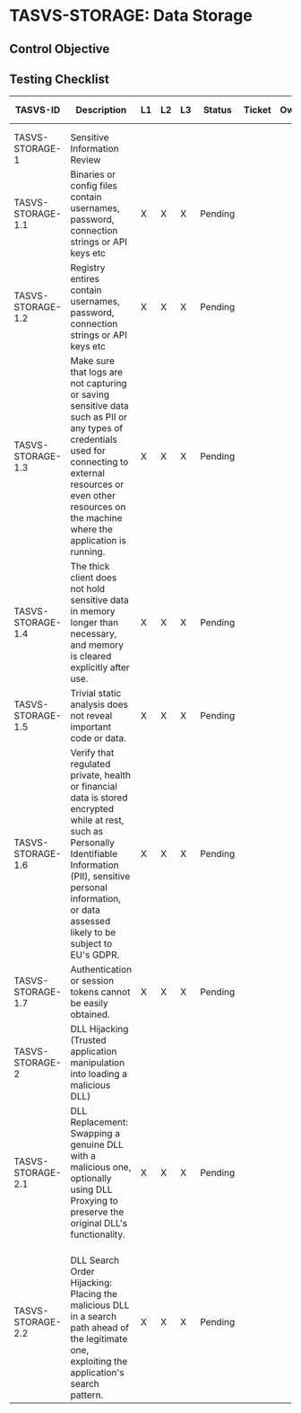 # TASVS-STORAGE: Data Storage

## Control Objective


## Testing Checklist

| TASVS-ID          | Description                                                                                                                                                                                                                       | L1 | L2 | L3 | Status  | Ticket | Owner | Tester Notes |
| ----------------- | --------------------------------------------------------------------------------------------------------------------------------------------------------------------------------------------------------------------------------- | -- | -- | -- | ------- | ------ | ----- | ------------ |
|                   |                                                                                                                                                                                                                                   |    |    |    |         |        |       |              |
|                   |                                                                                                                                                                                                                                   |    |    |    |         |        |       |              |
| TASVS-STORAGE-1   | Sensitive Information Review                                                                                                                                                                                                      |    |    |    |         |        |       |              |
| TASVS-STORAGE-1.1 | Binaries or config files contain usernames, password, connection strings or API keys etc                                                                                                                                          | X  | X  | X  | Pending |        |       |              |
| TASVS-STORAGE-1.2 | Registry entires contain usernames, password, connection strings or API keys etc                                                                                                                                                  | X  | X  | X  | Pending |        |       |              |
| TASVS-STORAGE-1.3 | Make sure that logs are not capturing or saving sensitive data such as PII or any types of credentials used for connecting to external resources or even other resources on the machine where the application is running.         | X  | X  | X  | Pending |        |       |              |
| TASVS-STORAGE-1.4 | The thick client does not hold sensitive data in memory longer than necessary, and memory is cleared explicitly after use.                                                                                                        | X  | X  | X  | Pending |        |       |              |
| TASVS-STORAGE-1.5 | Trivial static analysis does not reveal important code or data.                                                                                                                                                                   | X  | X  | X  | Pending |        |       |              |
| TASVS-STORAGE-1.6 | Verify that regulated private, health or financial data is stored encrypted while at rest, such as Personally Identifiable Information (PII), sensitive personal information, or data assessed likely to be subject to EU's GDPR. | X  | X  | X  | Pending |        |       |              |
| TASVS-STORAGE-1.7 | Authentication or session tokens cannot be easily obtained.                                                                                                                                                                       | X  | X  | X  | Pending |        |       |              |
| TASVS-STORAGE-2   | DLL Hijacking (Trusted application manipulation into loading a malicious DLL)                                                                                                                                                     |    |    |    |         |        |       |              |
| TASVS-STORAGE-2.1 | DLL Replacement: Swapping a genuine DLL with a malicious one, optionally using DLL Proxying to preserve the original DLL's functionality.                                                                                         | X  | X  | X  | Pending |        |       |              |
| TASVS-STORAGE-2.2 | <br>DLL Search Order Hijacking: Placing the malicious DLL in a search path ahead of the legitimate one, exploiting the application's search pattern.                                                                              | X  | X  | X  | Pending |        |       |              |
